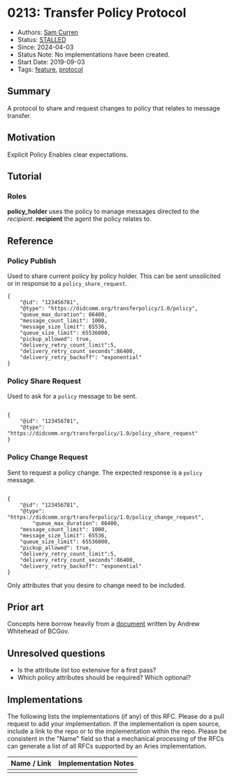 # 0213: Transfer Policy Protocol
- Authors: [Sam Curren](telegramsam@gmail.com)
- Status: [STALLED](/README.md#stalled)
- Since: 2024-04-03
- Status Note: No implementations have been created.
- Start Date: 2019-09-03
- Tags: [feature](/tags.md#feature), [protocol](/tags.md#protocol)

## Summary

A protocol to share and request changes to policy that relates to message transfer.

## Motivation

Explicit Policy Enables clear expectations.

## Tutorial

### Roles

**policy_holder** uses the policy to manage messages directed to the _recipient_.
**recipient** the agent the policy relates to.

## Reference

### Policy Publish
Used to share current policy by policy holder.
This can be sent unsolicited or in response to a `policy_share_request`.
```json=
{
    "@id": "123456781",
    "@type": "https://didcomm.org/transferpolicy/1.0/policy",
    "queue_max_duration": 86400,
    "message_count_limit": 1000,
    "message_size_limit": 65536,
    "queue_size_limit": 65536000,
    "pickup_allowed": true,
    "delivery_retry_count_limit":5,
    "delivery_retry_count_seconds":86400,
    "delivery_retry_backoff": "exponential"
}
```
### Policy Share Request
Used to ask for a `policy` message to be sent.
```json=

{
    "@id": "123456781",
    "@type": "https://didcomm.org/transferpolicy/1.0/policy_share_request"
}
```

### Policy Change Request
Sent to request a policy change. The expected response is a `policy` message.

```json=

{
    "@id": "123456781",
    "@type": "https://didcomm.org/transferpolicy/1.0/policy_change_request",
        "queue_max_duration": 86400,
    "message_count_limit": 1000,
    "message_size_limit": 65536,
    "queue_size_limit": 65536000,
    "pickup_allowed": true,
    "delivery_retry_count_limit":5,
    "delivery_retry_count_seconds":86400,
    "delivery_retry_backoff": "exponential"
}
```
Only attributes that you desire to change need to be included.


## Prior art
Concepts here borrow heavily from a [document](https://hackmd.io/@8VtAqKThQ6mKa9T7JgzIaw/SJw9Ead2N?type=view) written by Andrew Whitehead of BCGov.

## Unresolved questions

- Is the attribute list too extensive for a first pass?
- Which policy attributes should be required? Which optional?
  
## Implementations

The following lists the implementations (if any) of this RFC. Please do a pull request to add your implementation. If the implementation is open source, include a link to the repo or to the implementation within the repo. Please be consistent in the "Name" field so that a mechanical processing of the RFCs can generate a list of all RFCs supported by an Aries implementation.

Name / Link | Implementation Notes
--- | ---
 |  | 
